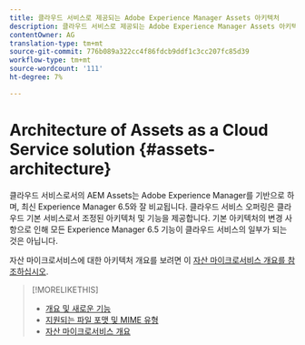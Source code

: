 ```yaml
---
title: 클라우드 서비스로 제공되는 Adobe Experience Manager Assets 아키텍처
description: 클라우드 서비스로 제공되는 Adobe Experience Manager Assets 아키텍처
contentOwner: AG
translation-type: tm+mt
source-git-commit: 776b089a322cc4f86fdcb9ddf1c3cc207fc85d39
workflow-type: tm+mt
source-wordcount: '111'
ht-degree: 7%

---
```



# Architecture of Assets as a Cloud Service solution {#assets-architecture}

클라우드 서비스로서의 AEM Assets는 Adobe Experience Manager를 기반으로 하며, 최신 Experience Manager 6.5와 잘 비교됩니다. 클라우드 서비스 오퍼링은 클라우드 기본 서비스로서 조정된 아키텍처 및 기능을 제공합니다. 기본 아키텍처의 변경 사항으로 인해 모든 Experience Manager 6.5 기능이 클라우드 서비스의 일부가 되는 것은 아닙니다.

자산 마이크로서비스에 대한 아키텍처 개요를 보려면 이 [자산 마이크로서비스 개요를 참조하십시오](asset-microservices-overview.md#asset-microservices-architecture).

>[!MORELIKETHIS]
>
>* [개요 및 새로운 기능](/help/assets/overview.md)
>* [지원되는 파일 포맷 및 MIME 유형](file-format-support.md)
>* [자산 마이크로서비스 개요](asset-microservices-overview.md)

